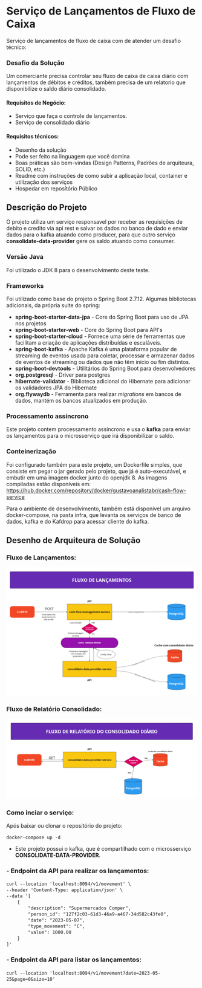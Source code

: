 # Serviço de Lançamentos de Fluxo de Caixa

Serviço de lançamentos de fluxo de caixa com de atender um desafio técnico:

### Desafio da Solução

Um comerciante precisa controlar seu fluxo de caixa de caixa diário com lançamentos de débitos e créditos, também precisa de um relatorio que disponibilize o saldo diário consolidado.

#### Requisitos de Negócio:

* Serviço que faça o controle de lançamentos.
* Serviço de consolidado diário

#### Requisitos técnicos:

* Desenho da solução
* Pode ser feito na linguagem que você domina
* Boas práticas são bem-vindas (Design Patterns, Padrões de arquiteura, SOLID, etc.)
* Readme com instruções de como subir a aplicação local, container e utilização dos serviços
* Hospedar em reposítório Público

## Descrição do Projeto

O projeto utiliza um serviço responsavel por receber as requisições de debito e credito via api rest e salvar os dados
no banco de dado e enviar dados para o kafka atuando como producer, para que outro serviço **consolidate-data-provider** gere os saldo atuando como consumer.

### Versão Java

Foi utilizado o JDK 8 para o desenvolvimento deste teste.

### Frameworks

Foi utilizado como base do projeto o Spring Boot 2.7.12. Algumas bibliotecas adicionais, da própria suite do spring:

* **spring-boot-starter-data-jpa** - Core do Spring Boot para uso de JPA nos projetos
* **spring-boot-starter-web** - Core do Spring Boot para API's
* **spring-boot-starter-cloud** - Fornece uma série de ferramentas que facilitam a criação de aplicações distribuídas e
  escaláveis.
* **spring-boot-kafka** - Apache Kafka é uma plataforma popular de streaming de eventos usada para coletar, processar e
  armazenar dados de eventos de streaming ou dados que não têm início ou fim distintos.
* **spring-boot-devtools** - Utilitários do Spring Boot para desenvolvedores
* **org.postgresql** - Driver para postgres
* **hibernate-validator** - Biblioteca adicional do Hibernate para adicionar os validadores JPA do Hibernate
* **org.flywaydb** - Ferramenta para realizar *migrations* em bancos de dados, mantém os bancos atualizados em produção.

### Processamento assíncrono

Este projeto contem processamento assíncrono e usa o **kafka** para enviar os lançamentos para o microsserviço
que irá disponibilizar o saldo.

### Conteinerização

Foi configurado também para este projeto, um Dockerfile simples, que consiste em pegar o jar gerado pelo projeto, que já
é auto-executável, e embutir em uma imagem docker junto do openjdk 8. As imagens compiladas estão disponíveis
em: https://hub.docker.com/repository/docker/gustavoanalistabr/cash-flow-service

Para o ambiente de desenvolvimento, também está disponível um arquivo docker-compose, na pasta infra, que levanta os
serviços de banco de dados, kafka e do Kafdrop para acessar cliente do kafka.




## Desenho de Arquiteura de Solução

### Fluxo de Lançamentos:

![fluxo](docs/solucao-fluxo-lancamentos.png)

### Fluxo de Relatório Consolidado:

![fluxo](docs/solucao-fluxo-relatorio-consolidado.png)

### Como inciar o serviço:

Após baixar ou clonar o repositório do projeto:

```
docker-compose up -d
```

* Este projeto possui o kafka, que é compartilhado com o microsserviço **CONSOLIDATE-DATA-PROVIDER**.

### - **Endpoint da API para realizar os lançamentos:**

```
curl --location 'localhost:8094/v1/movement' \
--header 'Content-Type: application/json' \
--data '[
    {
        "description": "Supermercados Comper",
        "person_id": "127f2c03-61d3-46a9-a467-34d582c43fe0",
        "date": "2023-05-07",
        "type_movement": "C",
        "value": 1000.00
    }
]'
```

### - **Endpoint da API para listar os lançamentos:**

```
curl --location 'localhost:8094/v1/movement?date=2023-05-25&page=0&size=10'
```